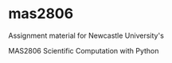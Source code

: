 # mas2806
Assignment material for Newcastle University's 

MAS2806 Scientific Computation with Python
